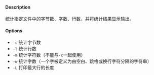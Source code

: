 #### Description

统计指定文件中的字节数、字数、行数，并将统计结果显示输出。

#### Options

- `-c` 统计字节数
- `-l` 统计行数
- `-m` 统计字符数（不能与`-c`一起使用）
- `-w` 统计字数（一个字被定义为由空白、跳格或换行字符分隔的字符串）
- `-L` 打印最大行的长度
